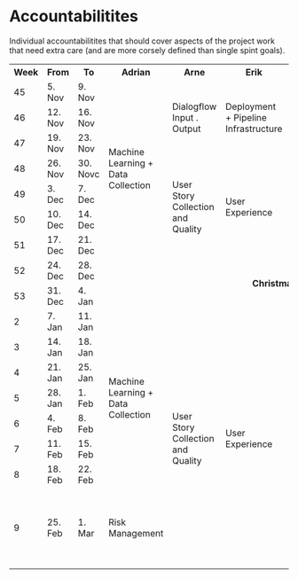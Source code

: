 # Accountabilitites
Individual accountabilitites that should cover aspects of the project work that need extra care (and are more corsely defined than single spint goals).

<table>
	<tr>
		<th>Week</th>
		<th>From</th>
		<th>To</th>
		<th>Adrian</th>
		<th>Arne</th>
		<th>Erik</th>
		<th>Jascha</th>
		<th>Leonard</th>
		<th>Luise</th>
	</tr>
	<tr>
		<td>45</td>
		<td>5. Nov</td>
		<td>9. Nov</td>
		<td rowspan="7">Machine Learning + Data Collection</td>
		<td rowspan="3">Dialogflow Input . Output</td>
		<td rowspan="3">Deployment + Pipeline Infrastructure</td>
		<td rowspan="4">Code Quality</td>
		<td rowspan="4">Development Process + Documentation</td>
		<td rowspan="4">Backend Services and Database</td>
	</tr>
	<tr>
		<td>46</td>
		<td>12. Nov</td>
		<td>16. Nov</td>
	</tr>
	<tr>
		<td>47</td>
		<td>19. Nov</td>
		<td>23. Nov</td>
	</tr>
	<tr>
		<td>48</td>
		<td>26. Nov</td>
		<td>30. Novc</td>
		<td rowspan="4">User Story Collection and Quality</td>
		<td rowspan="4">User Experience</td>
	</tr>
	<tr>
		<td>49</td>
		<td>3. Dec</td>
		<td>7. Dec</td>
		<td rowspan="3">Graph Databases</td>
		<td rowspan="3">Development Process (as Scrum Master)</td>
		<td rowspan="3">API Documentation</td>
	</tr>
	<tr>
		<td>50</td>
		<td>10. Dec</td>
		<td>14. Dec</td>
	</tr>
	<tr>
		<td>51</td>
		<td>17. Dec</td>
		<td>21. Dec</td>
	</tr>
	<tr>
		<td>52</td>
		<td>24. Dec</td>
		<td>28. Dec</td>
		<td colspan="6" rowspan="2" align="center" valign="middle"><b>Christmas Holidays</b></td>
	</tr>
	<tr>
		<td>53</td>
		<td>31. Dec</td>
		<td>4. Jan</td>
	</tr>
	<tr>
		<td>2</td>
		<td>7. Jan</td>
		<td>11. Jan</td>
		<td rowspan="7">Machine Learning + Data Collection</td>
		<td rowspan="8">User Story Collection and Quality</td>
		<td rowspan="8">User Experience</td>
		<td rowspan="7">Graph Databases</td>
		<td rowspan="7">Development Process (as Scrum Master)</td>
		<td rowspan="2">API Documentation</td>
	</tr>
	<tr>
		<td>3</td>
		<td>14. Jan</td>
		<td>18. Jan</td>
	</tr>
	<tr>
		<td>4</td>
		<td>21. Jan</td>
		<td>25. Jan</td>
		<td rowspan="5">Risk Management</td>
	</tr>
	<tr>
		<td>5</td>
		<td>28. Jan</td>
		<td>1. Feb</td>
	</tr>
	<tr>
		<td>6</td>
		<td>4. Feb</td>
		<td>8. Feb</td>
	</tr>
	<tr>
		<td>7</td>
		<td>11. Feb</td>
		<td>15. Feb</td>
	</tr>
	<tr>
		<td>8</td>
		<td>18. Feb</td>
		<td>22. Feb</td>
	</tr>
	<tr>
		<td>9</td>
		<td>25. Feb</td>
		<td>1. Mar</td>
		<td>Risk Management</td>
		<td>LaTeX Master</td>
		<td>Development Process, Documentation (+ Non-technical Tasks and Punctuality)</td>
		<td>PR Management</td>
	</tr>
</table>

